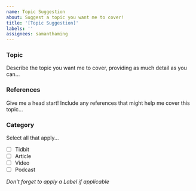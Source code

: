 ```yaml
---
name: Topic Suggestion
about: Suggest a topic you want me to cover!
title: '[Topic Suggestion]'
labels: ''
assignees: samanthaming
---
```


### Topic

Describe the topic you want me to cover, providing as much detail as you can...

### References

Give me a head start! Include any references that might help me cover this topic...

### Category

Select all that apply...

- [ ] Tidbit
- [ ] Article
- [ ] Video
- [ ] Podcast

_Don't forget to apply a Label if applicable_
